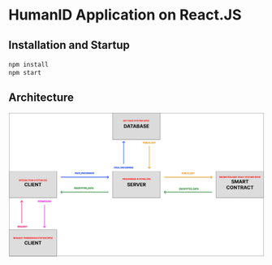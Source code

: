 # HumanID Application on React.JS

## Installation and Startup
```
npm install
npm start
```

## Architecture
![Image alt](https://github.com/Gi3a/humanid_app/blob/main/schema.png)